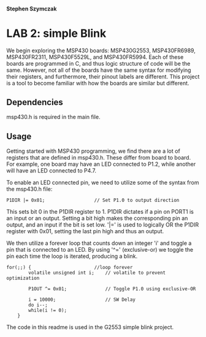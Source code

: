 #### Stephen Szymczak
# LAB 2: simple Blink
  We begin exploring the MSP430 boards: MSP430G2553, MSP430FR6989, MSP430FR2311, MSP430F5529L, and MSP430FR5994. Each of these boards are programmed in C, and thus logic structure of code will be the same. However, not all of the boards have the same syntax for modifying their registers, and furthermore, their pinout labels are different. This project is a tool to become familiar with how the boards are similar but different.

## Dependencies
msp430.h is required in the main file.

## Usage
Getting started with MSP430 programming, we find there are a lot of registers that are defined in msp430.h. These differ from board to board. For example, one board may have an LED connected to P1.2, while another will have an LED connected to P4.7.

To enable an LED connected pin, we need to utilize some of the syntax from the msp430.h file:
```
P1DIR |= 0x01;					// Set P1.0 to output direction
```
This sets bit 0 in the P1DIR register to 1. P1DIR dictates if a pin on PORT1 is an input or an output. Setting a bit high makes the corresponding pin an output, and an input if the bit is set low. '|=' is used to logically OR the P1DIR register with 0x01, setting the last pin high and thus an output.

We then utilize a forever loop that counts down an integer 'i' and toggle a pin that is connected to an LED. By using '^=' (exclusive-or) we toggle the pin each time the loop is iterated, producing a blink.
```
for(;;) {                       //loop forever
		volatile unsigned int i;	// volatile to prevent optimization

		P1OUT ^= 0x01;				// Toggle P1.0 using exclusive-OR

		i = 10000;					// SW Delay
		do i--;
		while(i != 0);
	}
```
The code in this readme is used in the G2553 simple blink project.
